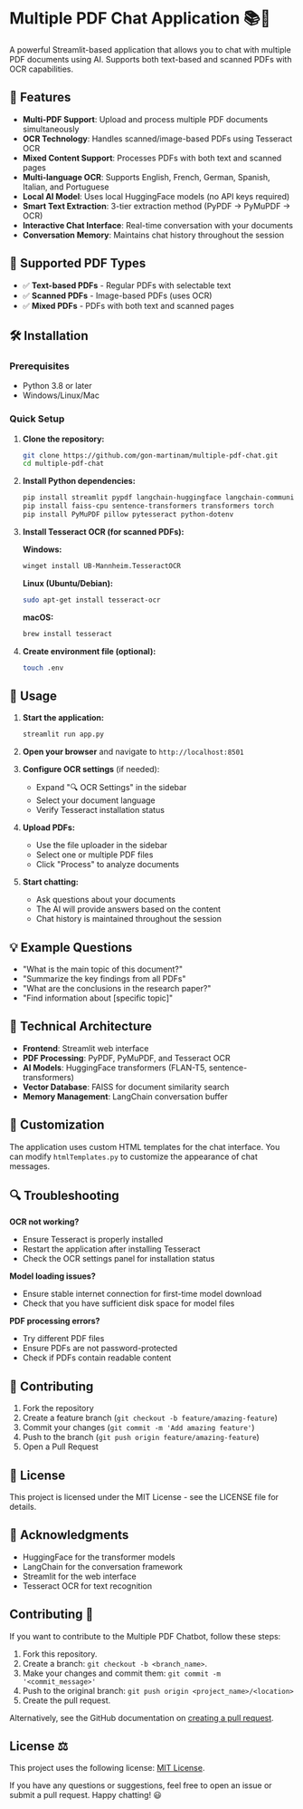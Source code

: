 # Multiple PDF Chat Application 📚🤖

A powerful Streamlit-based application that allows you to chat with multiple PDF documents using AI. Supports both text-based and scanned PDFs with OCR capabilities.

## 🌟 Features

- **Multi-PDF Support**: Upload and process multiple PDF documents simultaneously
- **OCR Technology**: Handles scanned/image-based PDFs using Tesseract OCR
- **Mixed Content Support**: Processes PDFs with both text and scanned pages
- **Multi-language OCR**: Supports English, French, German, Spanish, Italian, and Portuguese
- **Local AI Model**: Uses local HuggingFace models (no API keys required)
- **Smart Text Extraction**: 3-tier extraction method (PyPDF → PyMuPDF → OCR)
- **Interactive Chat Interface**: Real-time conversation with your documents
- **Conversation Memory**: Maintains chat history throughout the session

## 🚀 Supported PDF Types

- ✅ **Text-based PDFs** - Regular PDFs with selectable text
- ✅ **Scanned PDFs** - Image-based PDFs (uses OCR)
- ✅ **Mixed PDFs** - PDFs with both text and scanned pages

## 🛠️ Installation

### Prerequisites
- Python 3.8 or later
- Windows/Linux/Mac

### Quick Setup

1. **Clone the repository:**
   ```bash
   git clone https://github.com/gon-martinam/multiple-pdf-chat.git
   cd multiple-pdf-chat
   ```

2. **Install Python dependencies:**
   ```bash
   pip install streamlit pypdf langchain-huggingface langchain-community
   pip install faiss-cpu sentence-transformers transformers torch
   pip install PyMuPDF pillow pytesseract python-dotenv
   ```

3. **Install Tesseract OCR (for scanned PDFs):**
   
   **Windows:**
   ```bash
   winget install UB-Mannheim.TesseractOCR
   ```
   
   **Linux (Ubuntu/Debian):**
   ```bash
   sudo apt-get install tesseract-ocr
   ```
   
   **macOS:**
   ```bash
   brew install tesseract
   ```

4. **Create environment file (optional):**
   ```bash
   touch .env
   ```

## 🎯 Usage

1. **Start the application:**
   ```bash
   streamlit run app.py
   ```

2. **Open your browser** and navigate to `http://localhost:8501`

3. **Configure OCR settings** (if needed):
   - Expand "🔍 OCR Settings" in the sidebar
   - Select your document language
   - Verify Tesseract installation status

4. **Upload PDFs:**
   - Use the file uploader in the sidebar
   - Select one or multiple PDF files
   - Click "Process" to analyze documents

5. **Start chatting:**
   - Ask questions about your documents
   - The AI will provide answers based on the content
   - Chat history is maintained throughout the session

## 💡 Example Questions

- "What is the main topic of this document?"
- "Summarize the key findings from all PDFs"
- "What are the conclusions in the research paper?"
- "Find information about [specific topic]"

## 🔧 Technical Architecture

- **Frontend**: Streamlit web interface
- **PDF Processing**: PyPDF, PyMuPDF, and Tesseract OCR
- **AI Models**: HuggingFace transformers (FLAN-T5, sentence-transformers)
- **Vector Database**: FAISS for document similarity search
- **Memory Management**: LangChain conversation buffer

## 🎨 Customization

The application uses custom HTML templates for the chat interface. You can modify `htmlTemplates.py` to customize the appearance of chat messages.

## 🔍 Troubleshooting

**OCR not working?**
- Ensure Tesseract is properly installed
- Restart the application after installing Tesseract
- Check the OCR settings panel for installation status

**Model loading issues?**
- Ensure stable internet connection for first-time model download
- Check that you have sufficient disk space for model files

**PDF processing errors?**
- Try different PDF files
- Ensure PDFs are not password-protected
- Check if PDFs contain readable content

## 🤝 Contributing

1. Fork the repository
2. Create a feature branch (`git checkout -b feature/amazing-feature`)
3. Commit your changes (`git commit -m 'Add amazing feature'`)
4. Push to the branch (`git push origin feature/amazing-feature`)
5. Open a Pull Request

## 📄 License

This project is licensed under the MIT License - see the LICENSE file for details.

## 🙏 Acknowledgments

- HuggingFace for the transformer models
- LangChain for the conversation framework
- Streamlit for the web interface
- Tesseract OCR for text recognition

## Contributing 🤝
If you want to contribute to the Multiple PDF Chatbot, follow these steps:

1. Fork this repository.
2. Create a branch: `git checkout -b <branch_name>`.
3. Make your changes and commit them: `git commit -m '<commit_message>'`
4. Push to the original branch: `git push origin <project_name>/<location>`
5. Create the pull request.

Alternatively, see the GitHub documentation on [creating a pull request](https://help.github.com/en/github/collaborating-with-issues-and-pull-requests/creating-a-pull-request).

## License ⚖️
This project uses the following license: [MIT License](LICENSE).

If you have any questions or suggestions, feel free to open an issue or submit a pull request. Happy chatting! 😃
